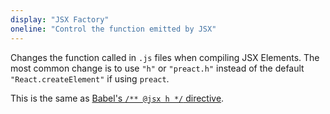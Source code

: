 ```yaml
---
display: "JSX Factory"
oneline: "Control the function emitted by JSX"
---
```


Changes the function called in `.js` files when compiling JSX Elements.
The most common change is to use `"h"` or `"preact.h"` instead of the default `"React.createElement"` if using `preact`.

This is the same as [Babel's `/** @jsx h */` directive](https://babeljs.io/docs/en/babel-plugin-transform-react-jsx#custom).
